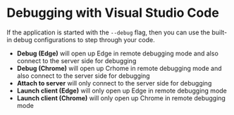 # Debugging with Visual Studio Code

If the application is started with the `--debug` flag, then you can use the built-in debug configurations to step through your code.

* **Debug (Edge)** will open up Edge in remote debugging mode and also connect to the server side for debugging
* **Debug (Chrome)** will open up Crhome in remote debugging mode and also connect to the server side for debugging
* **Attach to server** will only connect to the server side for debugging
* **Launch client (Edge)** will only open up Edge in remote debugging mode
* **Launch client (Chrome)** will only open up Chrome in remote debugging mode